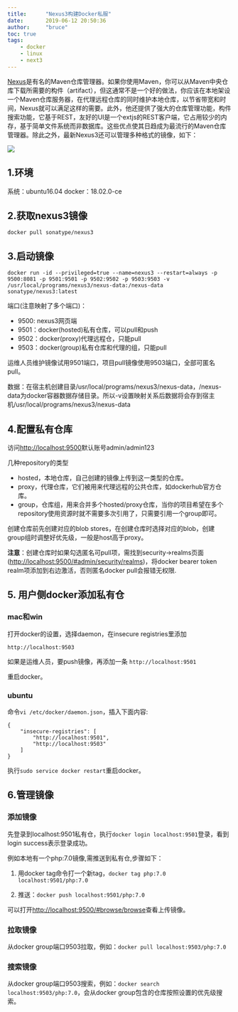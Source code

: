 ```yaml
---
title:      "Nexus3构建Docker私服"
date: 		2019-06-12 20:50:36
author:     "bruce"
toc: true
tags:
    - docker
    - linux
    - next3
---
```


[Nexus](https://www.sonatype.com/nexus-repository-oss)是有名的Maven仓库管理器。如果你使用Maven，你可以从Maven中央仓库下载所需要的构件（artifact），但这通常不是一个好的做法，你应该在本地架设一个Maven仓库服务器，在代理远程仓库的同时维护本地仓库，以节省带宽和时间，Nexus就可以满足这样的需要。此外，他还提供了强大的仓库管理功能，构件搜索功能，它基于REST，友好的UI是一个extjs的REST客户端，它占用较少的内存，基于简单文件系统而非数据库。这些优点使其日趋成为最流行的Maven仓库管理器。除此之外，最新Nexus3还可以管理多种格式的镜像<!-- more -->，如下：

![](https://raw.githubusercontent.com/heyuan110/static-source/master/media/15604059653679/15604059653679.jpg)

## 1.环境

系统：ubuntu16.04
docker：18.02.0-ce

## 2.获取nexus3镜像

`docker pull sonatype/nexus3`

## 3.启动镜像

```
docker run -id --privileged=true --name=nexus3 --restart=always -p 9500:8081 -p 9501:9501 -p 9502:9502 -p 9503:9503 -v /usr/local/programs/nexus3/nexus-data:/nexus-data sonatype/nexus3:latest
```

端口(注意映射了多个端口)：

- 9500: nexus3网页端
- 9501：docker(hosted)私有仓库，可以pull和push
- 9502：docker(proxy)代理远程仓，只能pull
- 9503：docker(group)私有仓库和代理的组，只能pull

运维人员维护镜像试用9501端口，项目pull镜像使用9503端口，全部可匿名pull。

数据：在宿主机创建目录/usr/local/programs/nexus3/nexus-data，/nexus-data为docker容器数据存储目录。所以-v设置映射关系后数据将会存到宿主机/usr/local/programs/nexus3/nexus-data

## 4.配置私有仓库

访问<http://localhost:9500>默认账号admin/admin123

几种repository的类型

- hosted，本地仓库，自己创建的镜像上传到这一类型的仓库。
- proxy，代理仓库，它们被用来代理远程的公共仓库，如dockerhub官方仓库。
- group，仓库组，用来合并多个hosted/proxy仓库，当你的项目希望在多个repository使用资源时就不需要多次引用了，只需要引用一个group即可。

创建仓库前先创建对应的blob stores，在创建仓库时选择对应的blob，创建group组时调整好优先级，一般是host高于proxy。

**注意**：创建仓库时如果勾选匿名可pull项，需找到security->realms页面(<http://localhost:9500/#admin/security/realms>)，将docker bearer token realm项添加到右边激活，否则匿名docker pull会报错无权限.

## 5. 用户侧docker添加私有仓

### mac和win

打开docker的设置，选择daemon，在insecure registries里添加

```
http://localhost:9503
```

如果是运维人员，要push镜像，再添加一条 `http://localhost:9501`

重启docker。

### ubuntu

命令`vi /etc/docker/daemon.json`，插入下面内容:

```
{
    "insecure-registries": [
        "http://localhost:9501",
        "http://localhost:9503"
    ]
}
```

执行`sudo service docker restart`重启docker。

## 6.管理镜像

### 添加镜像

先登录到localhost:9501私有仓，执行`docker login localhost:9501`登录，看到login success表示登录成功。

例如本地有一个php:7.0镜像,需推送到私有仓,步骤如下：

1. 用docker tag命令打一个新tag，`docker tag php:7.0 localhost:9501/php:7.0`

2. 推送：`docker push localhost:9501/php:7.0`

可以打开<http://localhost:9500/#browse/browse>查看上传镜像。
 
### 拉取镜像

从docker group端口9503拉取，例如：`docker pull localhost:9503/php:7.0`

### 搜索镜像
从docker group端口9503搜索，例如：`docker search localhost:9503/php:7.0`，会从docker group包含的仓库按照设置的优先级搜索。






